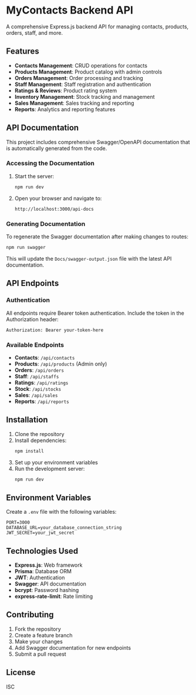 # MyContacts Backend API

A comprehensive Express.js backend API for managing contacts, products, orders, staff, and more.

## Features

- **Contacts Management**: CRUD operations for contacts
- **Products Management**: Product catalog with admin controls
- **Orders Management**: Order processing and tracking
- **Staff Management**: Staff registration and authentication
- **Ratings & Reviews**: Product rating system
- **Inventory Management**: Stock tracking and management
- **Sales Management**: Sales tracking and reporting
- **Reports**: Analytics and reporting features

## API Documentation

This project includes comprehensive Swagger/OpenAPI documentation that is automatically generated from the code.

### Accessing the Documentation

1. Start the server:
   ```bash
   npm run dev
   ```

2. Open your browser and navigate to:
   ```
   http://localhost:3000/api-docs
   ```

### Generating Documentation

To regenerate the Swagger documentation after making changes to routes:

```bash
npm run swagger
```

This will update the `Docs/swagger-output.json` file with the latest API documentation.

## API Endpoints

### Authentication
All endpoints require Bearer token authentication. Include the token in the Authorization header:
```
Authorization: Bearer your-token-here
```

### Available Endpoints

- **Contacts**: `/api/contacts`
- **Products**: `/api/products` (Admin only)
- **Orders**: `/api/orders`
- **Staff**: `/api/staffs`
- **Ratings**: `/api/ratings`
- **Stock**: `/api/stocks`
- **Sales**: `/api/sales`
- **Reports**: `/api/reports`

## Installation

1. Clone the repository
2. Install dependencies:
   ```bash
   npm install
   ```
3. Set up your environment variables
4. Run the development server:
   ```bash
   npm run dev
   ```

## Environment Variables

Create a `.env` file with the following variables:
```
PORT=3000
DATABASE_URL=your_database_connection_string
JWT_SECRET=your_jwt_secret
```

## Technologies Used

- **Express.js**: Web framework
- **Prisma**: Database ORM
- **JWT**: Authentication
- **Swagger**: API documentation
- **bcrypt**: Password hashing
- **express-rate-limit**: Rate limiting

## Contributing

1. Fork the repository
2. Create a feature branch
3. Make your changes
4. Add Swagger documentation for new endpoints
5. Submit a pull request

## License

ISC 